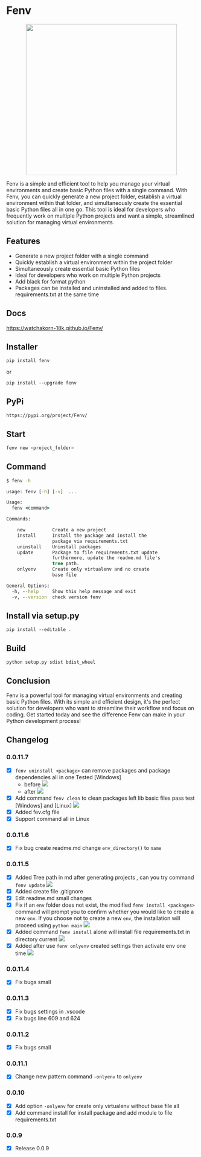 # Fenv

<p align="center"><img src="https://cdn.discordapp.com/attachments/582486229594013696/1070509737529069689/New_Project_3.png" width=400></p>

Fenv is a simple and efficient tool to help you manage your virtual environments and create basic Python files with a single command. With Fenv, you can quickly generate a new project folder, establish a virtual environment within that folder, and simultaneously create the essential basic Python files all in one go. This tool is ideal for developers who frequently work on multiple Python projects and want a simple, streamlined solution for managing virtual environments.

## Features

- Generate a new project folder with a single command
- Quickly establish a virtual environment within the project folder
- Simultaneously create essential basic Python files
- Ideal for developers who work on multiple Python projects
- Add black for format python
- Packages can be installed and uninstalled and added to files. requirements.txt at the same time

## Docs

https://watchakorn-18k.github.io/Fenv/

## Installer

```
pip install fenv
```

or

```
pip install --upgrade fenv
```

## PyPi

```
https://pypi.org/project/Fenv/
```

## Start

```sh
fenv new <project_folder>
```

## Command

```cmd
$ fenv -h

usage: fenv [-h] [-v]  ...

Usage:
  fenv <command>

Commands:

    new          Create a new project
    install      Install the package and install the
                 package via requirements.txt
    uninstall    Uninstall packages
    update       Package to file requirements.txt update
                 furthermore, update the readme.md file's
                 tree path.
    onlyenv      Create only virtualenv and no create
                 base file

General Options:
  -h, --help     Show this help message and exit
  -v, --version  check version fenv
```

## Install via setup.py

```
pip install --editable .
```

## Build

```
python setup.py sdist bdist_wheel
```

## Conclusion

Fenv is a powerful tool for managing virtual environments and creating basic Python files. With its simple and efficient design, it's the perfect solution for developers who want to streamline their workflow and focus on coding. Get started today and see the difference Fenv can make in your Python development process!

## Changelog

### 0.0.11.7

- [x] `fenv uninstall <package>` can remove packages and package dependencies all in one Tested [Windows]
  - before ![](https://i.imgur.com/2zRW1xY.gif)
  - after ![](https://i.imgur.com/oZ7LMN9.gif)
- [x] Add command `fenv clean` to clean packages left lib basic files pass test [Windows] and [Linux] ![](https://i.imgur.com/QPkGn0F.gif)
- [x] Added fev.cfg file
- [x] Support command all in Linux

### 0.0.11.6

- [x] Fix bug create readme.md change `env_directory()` to `name`

### 0.0.11.5

- [x] Added Tree path in md after generating projects , can you try command `fenv update` ![](https://i.imgur.com/vDz2Gs0.gif)
- [x] Added create file .gitignore
- [x] Edit readme.md small changes
- [x] Fix if an `env` folder does not exist, the modified `fenv install <packages>` command will prompt you to confirm whether you would like to create a new `env`. If you choose not to create a new `env`, the installation will proceed using `python main` ![](https://i.imgur.com/M0shh8x.gif)
- [x] Added command `fenv install` alone will install file requirements.txt in directory current ![](https://i.imgur.com/cgApbCa.gif)
- [x] Added after use `fenv onlyenv` created settings then activate env one time ![](https://i.imgur.com/mwEUSrg.gif)

### 0.0.11.4

- [x] Fix bugs small

### 0.0.11.3

- [x] Fix bugs settings in .vscode
- [x] Fix bugs line 609 and 624

### 0.0.11.2

- [x] Fix bugs small

### 0.0.11.1

- [x] Change new pattern command `-onlyenv` to `onlyenv`

### 0.0.10

- [x] Add option `-onlyenv` for create only virtualenv without base file all
- [x] Add command install for install package and add module to file requirements.txt

### 0.0.9

- [x] Release 0.0.9
